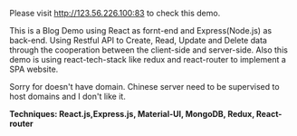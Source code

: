 Please visit http://123.56.226.100:83 to check this demo.


This is a Blog Demo using React as fornt-end and Express(Node.js) as back-end. Using Restful API to Create, Read, Update and Delete data through the cooperation between the client-side and server-side. Also this demo is using react-tech-stack like redux and react-router to implement a SPA website.

Sorry for doesn't have domain. Chinese server need to be supervised to host domains and I don't like it.

**Techniques: React.js,Express.js, Material-UI, MongoDB, Redux, React-router**
